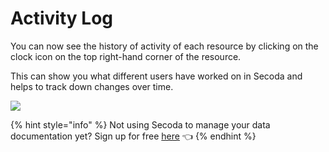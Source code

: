 # Activity Log

You can now see the history of activity of each resource by clicking on the clock icon on the top right-hand corner of the resource.&#x20;

This can show you what different users have worked on in Secoda and helps to track down changes over time.

![](https://secoda-public-media-assets.s3.amazonaws.com/activity.gif)

{% hint style="info" %}
Not using Secoda to manage your data documentation yet? Sign up for free [here](http://app.secoda.co/) 👈
{% endhint %}
